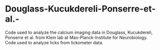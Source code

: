 # Douglass-Kucukdereli-Ponserre-et-al.-
Code used to analyze the calcium imaging data in Douglass, Kucukdereli, Ponserre et al. from Klein lab at Max-Planck-Institute for Neurobiology.
Code used to analyze licks from lickometer data.
